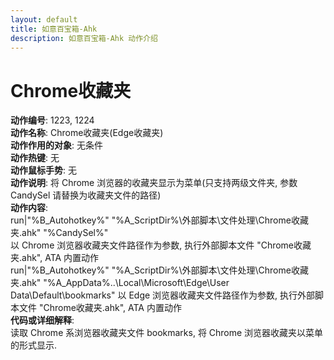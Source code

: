 ```yaml
---
layout: default
title: 如意百宝箱-Ahk
description: 如意百宝箱-Ahk 动作介绍
---
```

<link rel="stylesheet" href="../actions/css/atom-one-light.min.css">
<script src="../actions/js/highlight.min.js"></script>
<script>hljs.highlightAll();</script>

# [](#header-2) Chrome收藏夹
**动作编号**: 1223, 1224  
**动作名称**: Chrome收藏夹(Edge收藏夹)  
**动作作用的对象**: 无条件  
**动作热键**: 无  
**动作鼠标手势**: 无  
**动作说明**: 将 Chrome 浏览器的收藏夹显示为菜单(只支持两级文件夹, 参数 CandySel 请替换为收藏夹文件的路径)  
**动作内容**:  
run|"%B_Autohotkey%" "%A_ScriptDir%\外部脚本\文件处理\Chrome收藏夹.ahk" "%CandySel%"  
以 Chrome 浏览器收藏夹文件路径作为参数, 执行外部脚本文件 "Chrome收藏夹.ahk", ATA 内置动作  
run|"%B_Autohotkey%" "%A_ScriptDir%\外部脚本\文件处理\Chrome收藏夹.ahk" "%A_AppData%\..\Local\Microsoft\Edge\User Data\Default\bookmarks"
以 Edge 浏览器收藏夹文件路径作为参数, 执行外部脚本文件 "Chrome收藏夹.ahk", ATA 内置动作  
**代码或详细解释**:  
读取 Chrome 系浏览器收藏夹文件 bookmarks, 将 Chrome 浏览器收藏夹以菜单的形式显示.  
